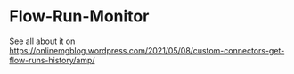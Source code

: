 # Flow-Run-Monitor

See all about it on https://onlinemgblog.wordpress.com/2021/05/08/custom-connectors-get-flow-runs-history/amp/
